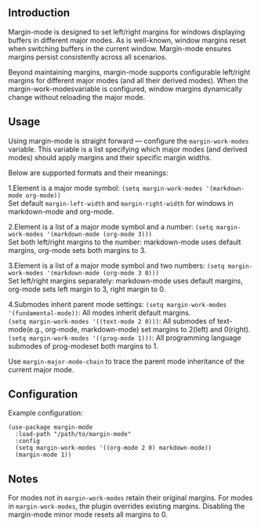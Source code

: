 ## Introduction
Margin-mode is designed to set left/right margins for windows displaying buffers in different major modes. As is well-known, window margins reset when switching buffers in the current window. Margin-mode ensures margins persist consistently across all scenarios.

Beyond maintaining margins, margin-mode supports configurable left/right margins for different major modes (and all their derived modes). When the margin-work-modesvariable is configured, window margins dynamically change without reloading the major mode.

## Usage
Using margin-mode is straight forward — configure the `margin-work-modes` variable. This variable is a list specifying which major modes (and derived modes) should apply margins and their specific margin widths.

Below are supported formats and their meanings:

1.Element is a major mode symbol: `(setq margin-work-modes '(markdown-mode org-mode))`\
Set default `margin-left-width` and `margin-right-width` for windows in markdown-mode and org-mode.

2.Element is a list of a major mode symbol and a number​​: `(setq margin-work-modes '(markdown-mode (org-mode 3)))`\
Set both left/right margins to the number: markdown-mode uses default margins, org-mode sets both margins to 3.

3.Element is a list of a major mode symbol and two numbers: `(setq margin-work-modes '(markdown-mode (org-mode 3 0)))`\
Set left/right margins separately: markdown-mode uses default margins, org-mode sets left margin to 3, right margin to 0.

4.Submodes inherit parent mode settings:
`(setq margin-work-modes '(fundamental-mode))`: All modes inherit default margins.\
`(setq margin-work-modes '((text-mode 2 0)))`: All submodes of text-mode(e.g., org-mode, markdown-mode) set margins to 2(left) and 0(right).\
`(setq margin-work-modes '((prog-mode 1)))`: All programming language submodes of prog-modeset both margins to 1.

Use `margin-major-mode-chain` to trace the parent mode inheritance of the current major mode.

## Configuration
Example configuration:

    (use-package margin-mode
      :load-path "/path/to/margin-mode"
      :config
      (setq margin-work-modes '((org-mode 2 0) markdown-mode))
      (margin-mode 1))
  
## Notes
For modes not in `margin-work-modes` retain their original margins. For modes in `margin-work-modes`, the plugin overrides existing margins. Disabling the margin-mode minor mode resets all margins to 0.

